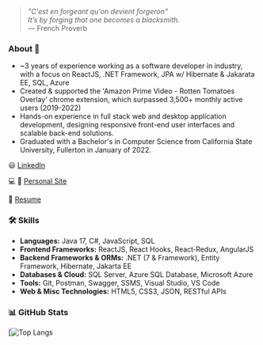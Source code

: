 > *"C'est en forgeant qu'on devient forgeron"*  
> *It’s by forging that one becomes a blacksmith.*  
> — French Proverb

### About 👋
- ~3 years of experience working as a software developer in industry, with a focus on ReactJS, .NET Framework, JPA w/ Hibernate & Jakarata EE, SQL, Azure
- Created & supported the 'Amazon Prime Video - Rotten Tomatoes Overlay' chrome extension, which surpassed 3,500+ monthly active users (2019-2022)
- Hands-on experience in full stack web and desktop application development, designing responsive front-end user interfaces and scalable back-end solutions.
- Graduated with a Bachelor's in Computer Science from California State University, Fullerton in January of 2022.

:smiley: [LinkedIn](https://www.linkedin.com/in/ernesto-hooghkirk/)

:computer: :iphone: [Personal Site](https://ernesto-h.dev/)

:bookmark_tabs: [Resume](https://drive.google.com/file/d/1Oqv_1o5Dmd4My3NIvGt9eHEK1OkYVDhV/view?usp=sharing)

### 🛠 Skills
- **Languages:** Java 17, C#, JavaScript, SQL
- **Frontend Frameworks:** ReactJS, React Hooks, React‐Redux, AngularJS
- **Backend Frameworks & ORMs:** .NET (7 & Framework), Entity Framework, Hibernate, Jakarta EE
- **Databases & Cloud:** SQL Server, Azure SQL Database, Microsoft Azure
- **Tools:** Git, Postman, Swagger, SSMS, Visual Studio, VS Code
- **Web & Misc Technologies:** HTML5, CSS3, JSON, RESTful APIs

### 📊 GitHub Stats
<!-- [![Anurag's GitHub stats](https://github-readme-stats.vercel.app/api?username=ernestohkirk&show_icons=true&theme=swift)](https://github.com/anuraghazra/github-readme-stats) -->

[![Top Langs](https://github-readme-stats.vercel.app/api/top-langs/?username=ernestohkirk&layout=compact&theme=tokyonight)

<br/>


